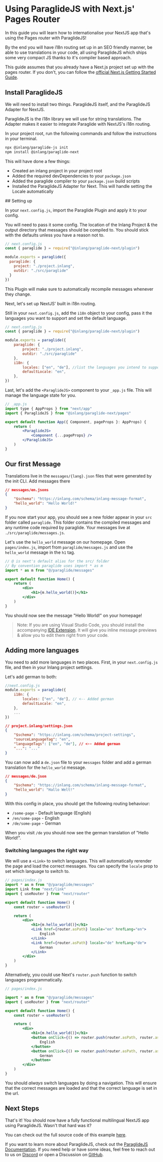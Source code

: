 # Using ParaglideJS with Next.js' Pages Router

In this guide you will learn how to internationalise your NextJS app that's using the Pages router with ParaglideJS!

By the end you will have i18n routing set up in an SEO friendly manner, be able to use translations in your code, all using ParaglideJS which ships some very compact JS thanks to it's compiler based approach.

This guide assumes that you already have a Next.js project set up with the pages router. If you don't, you can follow the [official Next.js Getting Started Guide](https://nextjs.org/docs/getting-started/installation).

## Install ParaglideJS

We will need to install two things. ParaglideJS itself, and the ParaglideJS Adapter for NextJS.

ParaglideJS is the i18n library we will use for string translations. The Adapter makes it easier to integrate Paraglide with NextJS's i18n routing. 

In your project root, run the following commands and follow the instructions in your terminal.

```bash
npx @inlang/paraglide-js init
npm install @inlang/paraglide-next
```

This will have done a few things:

- Created an inlang project in your project root
- Added the required devDependencies to your `package.json`
- Added the paraglide compiler to your `package.json` build scripts
- Installed the ParaglideJS Adapter for Next. This will handle setting the Locale automatically

## Setting up 

In your `next.config.js`, import the Paraglide Plugin and apply it to your config.

You will need to pass it some config. The location of the Inlang Project & the output directory that messages should be compiled to. You should stick with the defaults unless you have a reason not to.

```js
// next.config.js
const { paraglide } = require("@inlang/paraglide-next/plugin")

module.exports = paraglide({
  paraglide: {
	project: "./project.inlang",
	outdir: "./src/paraglide"
  }
})
```

This Plugin will make sure to automatically recompile messages whenever they change.

Next, let's set up NextJS' built in i18n routing. 

Still in your `next.config.js`, add the `i18n` object to your config, pass it the languages you want to support and set the default language.

```js
// next.config.js
const { paraglide } = require("@inlang/paraglide-next/plugin")

module.exports = paraglide({
	paraglide: {
		project: "./project.inlang",
		outdir: "./src/paraglide"
	},
	i18n: {
		locales: ["en", "de"], //list the languages you intend to support
		defaultLocale: "en",
	},
})
```

Last, let's add the `<ParaglideJS>` component to your `_app.js` file. This will manage the language state for you.

```jsx
// _app.js
import type { AppProps } from "next/app"
import { ParaglideJS } from "@inlang/paraglide-next/pages"

export default function App({ Component, pageProps }: AppProps) {
	return (
		<ParaglideJS>
			<Component {...pageProps} />
		</ParaglideJS>
	)
}
```

## Our first Message

Translations live in the `messages/{lang}.json` files that were generated by the init CLI. Add messages there

```json
// messages/en.jsons
{
	"$schema": "https://inlang.com/schema/inlang-message-format",
	"hello_world": "Hello World!"
}
```

If you now start your app, you should see a new folder appear in your `src` folder called `paraglide`. This folder contains the compiled messages and any runtime code required by paraglide. Your messages live at `./src/paraglide/messages.js`.

Let's use the `hello_world` message on our homepage. Open `pages/index.js`, import from `paraglide/messages.js` and use the `hello_world` message in the `h1` tag.

```jsx
// @ is next's default alias for the src/ folder
// By convention paraglide uses import * as m
import * as m from "@/paraglide/messages" 

export default function Home() {
	return (
		<div>
			<h1>{m.hello_world()}</h1>
		</div>
	)
}
```

You should now see the message "Hello World!" on your homepage!

> Note: If you are using Visual Studio Code, you should install the accompanying [IDE Extension](https://inlang.com/m/r7kp499g/app-inlang-ideExtension). It will give you inline message previews & allow you to edit them right from your code.

## Adding more languages

You need to add more languages in two places. First, in your `next.config.js` file, and then in your Inlang project settings.

Let's add german to both:

```js
//next.config.js
module.exports = paraglide({
	i18n: {
		locales: ["en", "de"], // <-- Added german
		defaultLocale: "en",
	},
	...
})
```

```json
// project.inlang/settings.json
{
	"$schema": "https://inlang.com/schema/project-settings",
	"sourceLanguageTag": "en",
	"languageTags": ["en", "de"], // <-- Added german
	"...": "..."
}
```

You can now add a `de.json` file to your `messages` folder and add a german translation for the `hello_world` message.

```json
// messages/de.json
{
	"$schema": "https://inlang.com/schema/inlang-message-format",
	"hello_world": "Hallo Welt!"
}
```

With this config in place, you should get the following routing behaviour:

- `/some-page` - Default language (English)
- `/en/some-page` - English
- `/de/some-page` - German

When you visit `/de` you should now see the german translation of "Hello World!".

### Switching languages the right way

We will use a `<Link>` to switch languages. This will automatically rerender the page and load the correct messages. You can specify the `locale` prop to set which language to switch to.

```jsx
// pages/index.js
import * as m from "@/paraglide/messages"
import Link from "next/link"
import { useRouter } from "next/router"

export default function Home() {
	const router = useRouter()

	return (
		<div>
			<h1>{m.hello_world()}</h1>
			<Link href={router.asPath} locale="en" hrefLang="en">
				English
			</Link>
			<Link href={router.asPath} locale="de" hrefLang="de">
				German
			</Link>
		</div>
	)
}
```

Alternatively, you could use Next's `router.push` function to switch languages programmatically.

```jsx
// pages/index.js

import * as m from "@/paraglide/messages"
import { useRouter } from "next/router"

export default function Home() {
	const router = useRouter()

	return (
		<div>
			<h1>{m.hello_world()}</h1>
			<button onClick={() => router.push(router.asPath, router.asPath, { locale: "en" })}>
				English
			</button>
			<button onClick={() => router.push(router.asPath, router.asPath, { locale: "de" })}>
				German
			</button>
		</div>
	)
}
```

You should _always_ switch languages by doing a navigation. This will ensure that the correct messages are loaded and that the correct language is set in the url.

## Next Steps

That's it! You should now have a fully functional multilingual NextJS app using ParaglideJS. Wasn't that hard was it?

You can check out the full source code of this example [here](https://github.com/opral/monorepo/tree/main/inlang/source-code/paraglide/paraglide-js-adapter-next/examples/pages).

If you want to learn more about ParaglideJS, check out the [ParaglideJS Documentation](https://inlang.com/m/gerre34r/library-inlang-paraglideJs). If you need help or have some ideas, feel free to reach out to us on [Discord](https://discord.gg/CNPfhWpcAa) or open a Discussion on [GitHub](https://github.com/opral/monorepo/discussions).